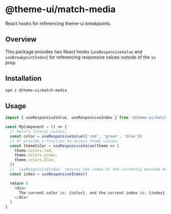 # @theme-ui/match-media

React hooks for referencing theme-ui breakpoints.

## Overview

This package provides two React hooks (`useResponsiveValue` and `useBreakpointIndex`) for referencing responsive values outside of the `sx` prop.

## Installation

```sh
npm i @theme-ui/match-media
```

## Usage

```js
import { useResponsiveValue, useResponsiveIndex } from '@theme-ui/match-media'

const MyComponent = () => {
  // Return literal values:
  const color = useResponsiveValue(['red', 'green', 'blue'])
  // Or provide a function to access theme values:
  const themeColor = useResponsiveValue(theme => [
    theme.colors.red,
    theme.colors.green,
    theme.colors.blue,
  ])
  // `useResponsiveIndex` returns the index of the currently matched media query:
  const index = useResponsiveIndex()

  return (
    <div>
      The current color is: {color}, and the current index is: {index}
    </div>
  )
}
```
